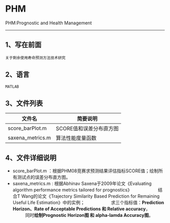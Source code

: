 # PHM
PHM:Prognostic and Health Management
_____
## 1、写在前面
    关于剩余使用寿命预测方法技术研究

## 2、语言
    MATLAB

## 3、文件列表
文件名 | 简要说明|
--------- |---------|
score_barPlot.m |SCORE值和误差分布直方图|
saxena_metrics.m |算法性能度量函数|

## 4、文件详细说明
* score_barPlot.m ：根据PHM08竞赛求预测结果评估指标SCORE值；绘制所有测试点的误差分布直方图。
* saxena_metrics.m : 根据Abhinav Saxena于2009年论文《Evaluating algorithm performance metrics tailored for prognostics》
                     结合T Wang的论文《Trajectory Similarity Based Prediction for Remaining Useful Life Estimation》中的实例；
                     求三个指标值：**Prediction Horizon、Rate of Acceptable Predictions 和 Relative accuracy**，
                     同时**绘制Prognostic Horizon图 和 alpha-lamda Accuracy图**。
